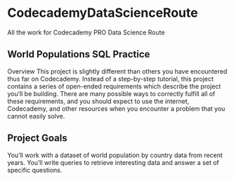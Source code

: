 # CodecademyDataScienceRoute
All the work for Codecademy PRO Data Science Route

## World Populations SQL Practice
Overview
This project is slightly different than others you have encountered thus far on Codecademy. Instead of a step-by-step tutorial, this project contains a series of open-ended requirements which describe the project you’ll be building. There are many possible ways to correctly fulfill all of these requirements, and you should expect to use the internet, Codecademy, and other resources when you encounter a problem that you cannot easily solve.

## Project Goals
You’ll work with a dataset of world population by country data from recent years. You’ll write queries to retrieve interesting data and answer a set of specific questions.

